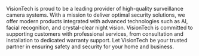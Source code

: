 VisionTech is proud to be a leading provider of high-quality surveillance camera systems. With a mission to deliver optimal security solutions, we offer modern products integrated with advanced technologies such as AI, facial recognition, and crystal-clear night vision. VisionTech is committed to supporting customers with professional services, from consultation and installation to dedicated warranty support. Let VisionTech be your trusted partner in ensuring safety and security for your home and business.






